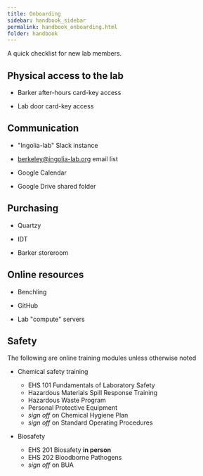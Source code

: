 ```yaml
---
title: Onboarding
sidebar: handbook_sidebar
permalink: handbook_onboarding.html
folder: handbook
---
```




A quick checklist for new lab members.

## Physical access to the lab

* Barker after-hours card-key access

* Lab door card-key access

## Communication

* "Ingolia-lab" Slack instance

* berkeley@ingolia-lab.org email list

* Google Calendar

* Google Drive shared folder

## Purchasing

* Quartzy

* IDT

* Barker storeroom

## Online resources

* Benchling

* GitHub

* Lab "compute" servers

## Safety

The following are online training modules unless otherwise noted

* Chemical safety training
  * EHS 101 Fundamentals of Laboratory Safety
  * Hazardous Materials Spill Response Training
  * Hazardous Waste Program
  * Personal Protective Equipment
  * _sign off_ on Chemical Hygiene Plan
  * _sign off_ on Standard Operating Procedures

* Biosafety
  * EHS 201 Biosafety **in person**
  * EHS 202 Bloodborne Pathogens
  * _sign off_ on BUA

